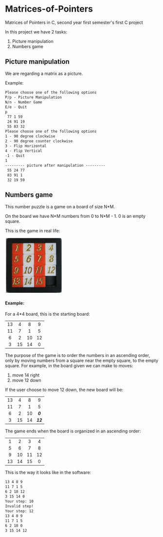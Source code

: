 # Matrices-of-Pointers
Matrices of Pointers in C, second year first semester's first C project

In this project we have 2 tasks:
1) Picture manipulation
2) Numbers game

## Picture manipulation
We are regarding a matrix as a picture.

Example:
```
Please choose one of the following options
P/p - Picture Manipulation
N/n - Number Game
E/e - Quit
p
 77 1 59
 24 91 19
 55 83 32
Please choose one of the following options
1 - 90 degree clockwise
2 - 90 degree counter clockwise
3 - Flip Horizontal
4 - Flip Vertical
-1 - Quit
1
--------- picture after manipulation ---------
 55 24 77
 83 91 1
 32 19 59
```

## Numbers game
This number puzzle is a game on a board of size N\*M.

On the board we have N\*M numbers from 0 to N\*M - 1. 0 is an empty square.

This is the game in real life:

![image](https://raw.githubusercontent.com/aviasd/Matrices-of-Pointers/master/board.PNG)

#### Example:

For a 4\*4 board, this is the starting board:
 
|    |    |    |    |
|:--:|:--:|:--:|:--:|
| 13 |  4 |  8 |  9 |
| 11 |  7 |  1 |  5 |
|  6 |  2 | 10 | 12 |
|  3 | 15 | 14 |  0 |

The purpose of the game is to order the numbers in an ascending order, only by moving numbers from a square near the empty square, to the empty square.
For example, in the board given we can make to moves:
1) move 14 right
2) move 12 down

If the user choose to move 12 down, the new board will be:

|    |    |    |    |
|:--:|:--:|:--:|:--:|
| 13 |  4 |  8 |  9 |
| 11 |  7 |  1 |  5 |
|  6 |  2 | 10 |  ***0*** |
|  3 | 15 | 14 | ***12*** |

The game ends when the board is organized in an ascending order:

|    |    |    |    |
|:--:|:--:|:--:|:--:|
|  1 |  2 |  3 |  4 |
|  5 |  6 |  7 |  8 |
|  9 | 10 | 11 | 12 |
| 13 | 14 | 15 |  0 |

This is the way it looks like in the software:
```
13 4 8 9
11 7 1 5
6 2 10 12
3 15 14 0
Your step: 10
Invalid step!
Your step: 12
13 4 8 9
11 7 1 5
6 2 10 0
3 15 14 12
```
